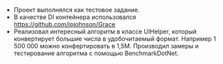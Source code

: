 - Проект выполнялся как тестовое задание.
- В качестве DI контейнера использовался https://github.com/ipjohnson/Grace
- Реализовал интересный алгоритм в классе UIHelper, который конвертирует большие числа в удобочитаемый формат. Например 1 500 000 можно конфертировать в 1,5М. Производил замеры и тестирование алгоритма с помощью BenchmarkDotNet.
